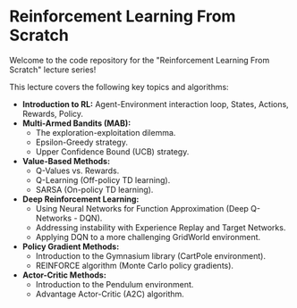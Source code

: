 # Reinforcement Learning From Scratch

Welcome to the code repository for the "Reinforcement Learning From Scratch" lecture series!

This lecture covers the following key topics and algorithms:

*   **Introduction to RL:** Agent-Environment interaction loop, States, Actions, Rewards, Policy.
*   **Multi-Armed Bandits (MAB):**
    *   The exploration-exploitation dilemma.
    *   Epsilon-Greedy strategy.
    *   Upper Confidence Bound (UCB) strategy.
*   **Value-Based Methods:**
    *   Q-Values vs. Rewards.
    *   Q-Learning (Off-policy TD learning).
    *   SARSA (On-policy TD learning).
*   **Deep Reinforcement Learning:**
    *   Using Neural Networks for Function Approximation (Deep Q-Networks - DQN).
    *   Addressing instability with Experience Replay and Target Networks.
    *   Applying DQN to a more challenging GridWorld environment.
*   **Policy Gradient Methods:**
    *   Introduction to the Gymnasium library (CartPole environment).
    *   REINFORCE algorithm (Monte Carlo policy gradients).
*   **Actor-Critic Methods:**
    *   Introduction to the Pendulum environment.
    *   Advantage Actor-Critic (A2C) algorithm.
